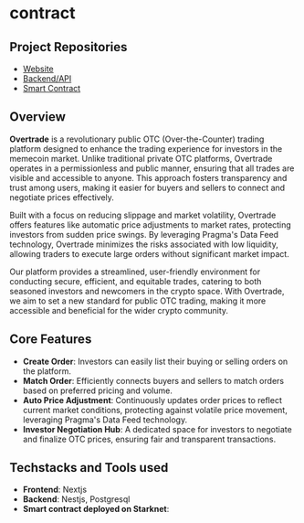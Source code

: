 # contract

## Project Repositories
- [Website](https://github.com/overtrade-otcmarket/web-app)
- [Backend/API](https://github.com/overtrade-otcmarket/web-api)
- [Smart Contract](https://github.com/overtrade-otcmarket/contract)

## Overview
**Overtrade** is a revolutionary public OTC (Over-the-Counter) trading platform designed to enhance the trading experience for investors in the memecoin market. Unlike traditional private OTC platforms, Overtrade operates in a permissionless and public manner, ensuring that all trades are visible and accessible to anyone. This approach fosters transparency and trust among users, making it easier for buyers and sellers to connect and negotiate prices effectively.

Built with a focus on reducing slippage and market volatility, Overtrade offers features like automatic price adjustments to market rates, protecting investors from sudden price swings. By leveraging Pragma's Data Feed technology, Overtrade minimizes the risks associated with low liquidity, allowing traders to execute large orders without significant market impact.

Our platform provides a streamlined, user-friendly environment for conducting secure, efficient, and equitable trades, catering to both seasoned investors and newcomers in the crypto space. With Overtrade, we aim to set a new standard for public OTC trading, making it more accessible and beneficial for the wider crypto community.

## Core Features
- **Create Order**: Investors can easily list their buying or selling orders on the platform.
- **Match Order**: Efficiently connects buyers and sellers to match orders based on preferred pricing and volume.
- **Auto Price Adjustment**: Continuously updates order prices to reflect current market conditions, protecting against volatile price movement, leveraging Pragma's Data Feed technology.
- **Investor Negotiation Hub**: A dedicated space for investors to negotiate and finalize OTC prices, ensuring fair and transparent transactions.

## Techstacks and Tools used
- **Frontend**: Nextjs
- **Backend**: Nestjs, Postgresql
- **Smart contract deployed on Starknet**:
